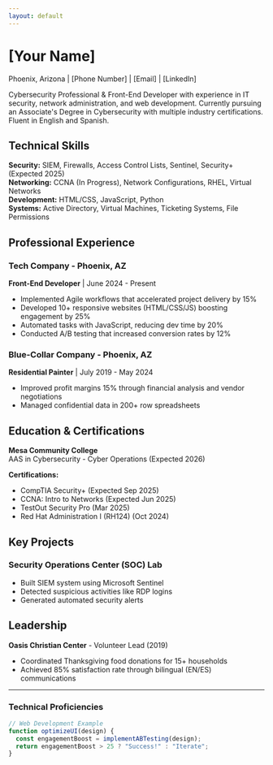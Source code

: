 ```yaml
---
layout: default
---
```


# [Your Name]  
Phoenix, Arizona | [Phone Number] | [Email] | [LinkedIn]  

Cybersecurity Professional & Front-End Developer with experience in IT security, network administration, and web development. Currently pursuing an Associate's Degree in Cybersecurity with multiple industry certifications. Fluent in English and Spanish.

## Technical Skills  
**Security:** SIEM, Firewalls, Access Control Lists, Sentinel, Security+ (Expected 2025)  
**Networking:** CCNA (In Progress), Network Configurations, RHEL, Virtual Networks  
**Development:** HTML/CSS, JavaScript, Python  
**Systems:** Active Directory, Virtual Machines, Ticketing Systems, File Permissions  

## Professional Experience  

### Tech Company - Phoenix, AZ  
**Front-End Developer** | June 2024 - Present  
- Implemented Agile workflows that accelerated project delivery by 15%  
- Developed 10+ responsive websites (HTML/CSS/JS) boosting engagement by 25%  
- Automated tasks with JavaScript, reducing dev time by 20%  
- Conducted A/B testing that increased conversion rates by 12%  

### Blue-Collar Company - Phoenix, AZ  
**Residential Painter** | July 2019 - May 2024  
- Improved profit margins 15% through financial analysis and vendor negotiations  
- Managed confidential data in 200+ row spreadsheets  

## Education & Certifications  
**Mesa Community College**  
AAS in Cybersecurity - Cyber Operations (Expected 2026)  

**Certifications:**  
- CompTIA Security+ (Expected Sep 2025)  
- CCNA: Intro to Networks (Expected Jun 2025)  
- TestOut Security Pro (Mar 2025)  
- Red Hat Administration I (RH124) (Oct 2024)  

## Key Projects  

### Security Operations Center (SOC) Lab  
- Built SIEM system using Microsoft Sentinel  
- Detected suspicious activities like RDP logins  
- Generated automated security alerts  

## Leadership  
**Oasis Christian Center** - Volunteer Lead (2019)  
- Coordinated Thanksgiving food donations for 15+ households  
- Achieved 85% satisfaction rate through bilingual (EN/ES) communications  

---

### Technical Proficiencies  
```javascript
// Web Development Example
function optimizeUI(design) {
  const engagementBoost = implementABTesting(design);
  return engagementBoost > 25 ? "Success!" : "Iterate";
}
